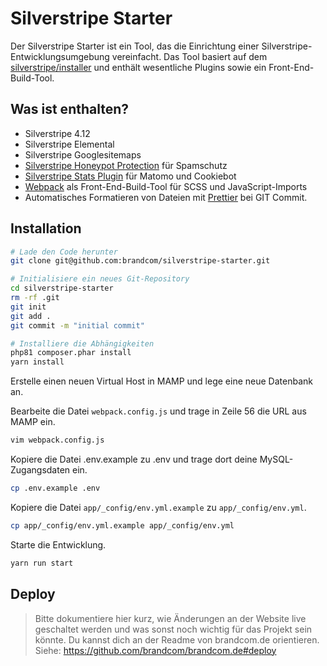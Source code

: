 # Silverstripe Starter

Der Silverstripe Starter ist ein Tool, das die Einrichtung einer Silverstripe-Entwicklungsumgebung vereinfacht. Das Tool basiert auf dem [silverstripe/installer](https://github.com/silverstripe/silverstripe-installer) und enthält wesentliche Plugins sowie ein Front-End-Build-Tool.

## Was ist enthalten?

- Silverstripe 4.12
- Silverstripe Elemental
- Silverstripe Googlesitemaps
- [Silverstripe Honeypot Protection](https://github.com/brandcom/silverstripe-honeypotprotection) für Spamschutz
- [Silverstripe Stats Plugin](https://github.com/brandcom/silverstripe-analytics) für Matomo und Cookiebot
- [Webpack](https://webpack.js.org/) als Front-End-Build-Tool für SCSS und JavaScript-Imports
- Automatisches Formatieren von Dateien mit [Prettier](https://prettier.io/) bei GIT Commit.

## Installation

```sh
# Lade den Code herunter
git clone git@github.com:brandcom/silverstripe-starter.git

# Initialisiere ein neues Git-Repository
cd silverstripe-starter
rm -rf .git
git init
git add .
git commit -m "initial commit"

# Installiere die Abhängigkeiten
php81 composer.phar install
yarn install
```

Erstelle einen neuen Virtual Host in MAMP und lege eine neue Datenbank an.

Bearbeite die Datei `webpack.config.js` und trage in Zeile 56 die URL aus MAMP ein.

```sh
vim webpack.config.js
```

Kopiere die Datei .env.example zu .env und trage dort deine MySQL-Zugangsdaten ein.

```sh
cp .env.example .env
```

Kopiere die Datei `app/_config/env.yml.example` zu `app/_config/env.yml`.

```sh
cp app/_config/env.yml.example app/_config/env.yml
```

Starte die Entwicklung.

```sh
yarn run start
```

## Deploy

> Bitte dokumentiere hier kurz, wie Änderungen an der Website live geschaltet werden und was sonst noch wichtig für das
> Projekt sein könnte. Du kannst dich an der Readme von brandcom.de orientieren.
> Siehe: https://github.com/brandcom/brandcom.de#deploy
